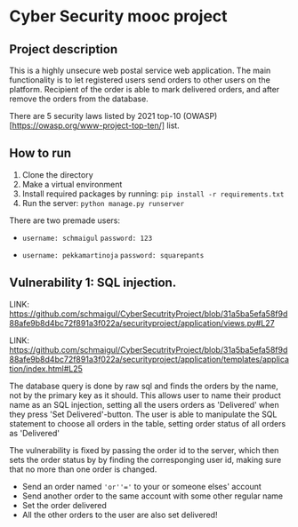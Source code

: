 # Cyber Security mooc project

## Project description

This is a highly unsecure web postal service web application. The main functionality is to let registered users send orders to other users on the platform. Recipient of the order is able to mark delivered orders, and after remove the orders from the database. 

There are 5 security laws listed by 2021 top-10 (OWASP)[https://owasp.org/www-project-top-ten/] list.

## How to run

1. Clone the directory
2. Make a virtual environment
3. Install required packages by running: ``pip install -r requirements.txt``
4. Run the server: ``python manage.py runserver``

There are two premade users:

- ``username: schmaigul``
``password: 123``

- ``username: pekkamartinoja``
``password: squarepants``
 

## Vulnerability 1: SQL injection.

LINK: https://github.com/schmaigul/CyberSecutrityProject/blob/31a5ba5efa58f9d88afe9b8d4bc72f891a3f022a/securityproject/application/views.py#L27

LINK: https://github.com/schmaigul/CyberSecutrityProject/blob/31a5ba5efa58f9d88afe9b8d4bc72f891a3f022a/securityproject/application/templates/application/index.html#L25

The database query is done by raw sql and finds the orders by the name, not by the primary key as it should. This allows user to name their product name as an SQL injection, setting all the users orders as 'Delivered' when they press 'Set Delivered'-button. The user is able to manipulate the SQL statement to choose all orders in the table, setting order status of all orders as 'Delivered'

The vulnerability is fixed by passing the order id to the server, which then sets the order status by by finding the corresponging user id, making sure that no more than one order is changed.

- Send an order named `` 'or''=' `` to your or someone elses' account
- Send another order to the same account with some other regular name
- Set the order delivered
- All the other orders to the user are also set delivered!


